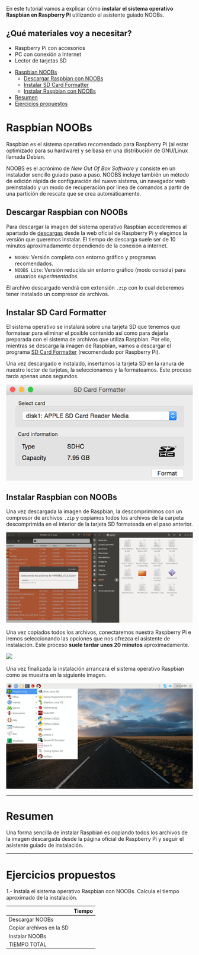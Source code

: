 En este tutorial vamos a explicar cómo **instalar el sistema operativo Raspbian en Raspberry Pi** utilizando el asistente guiado NOOBs.

## ¿Qué materiales voy a necesitar?

- Raspberry Pi con accesorios
- PC con conexión a Internet
- Lector de tarjetas SD

<div class="toc">

- [Raspbian NOOBs](#raspbian-noobs)
  - [Descargar Raspbian con NOOBs](#descargar-raspbian-con-noobs)
  - [Instalar SD Card Formatter](#instalar-sd-card-formatter)
  - [Instalar Raspbian con NOOBs](#instalar-raspbian-con-noobs)
- [Resumen](#resumen)
- [Ejercicios propuestos](#ejercicios-propuestos)

</div>

# Raspbian NOOBs

Raspbian es el sistema operativo recomendado para Raspberry Pi (al estar optimizado para su hardware) y se basa en una distribución de GNU/Linux llamada Debian.

NOOBS es el acrónimo de *New Out Of Box Software* y consiste en un instalador sencillo guiado paso a paso. NOOBS incluye también un método de edición rápida de configuración del nuevo sistema, un navegador web preinstalado y un modo de recuperación por línea de comandos a partir de una partición de rescate que se crea automáticamente.

## Descargar Raspbian con NOOBs

Para descargar la imagen del sistema operativo Raspbian accederemos al apartado de [descargas](https://www.raspberrypi.org/downloads/noobs/) desde la web oficial de Raspberry Pi y elegimos la versión que queremos instalar. El tiempo de descarga suele ser de 10 minutos aproximadamente dependiendo de la conexión a internet.

- `NOOBS`: Versión completa con entorno gráfico y programas recomendados.
- `NOOBS Lite`: Versión reducida sin entorno gráfico (modo consola) para *usuarios experimentados*.

El archivo descargado vendrá con extensión `.zip` con lo cual deberemos tener instalado un compresor de archivos.

## Instalar SD Card Formatter

El sistema operativo se instalará sobre una tarjeta SD que tenemos que formatear para eliminar el posible contenido así como para dejarla preparada con el sistema de archivos que utiliza Raspbian. Por ello, mientras se descarga la imagen de Raspbian, vamos a descargar el programa [SD Card Formatter](https://www.sdcard.org/downloads/index.html) (recomendado por Raspberry Pi). 

Una vez descargado e instalado, insertamos la tarjeta SD en la ranura de nuestro lector de tarjetas, la seleccionamos y la formateamos. Este proceso tarda apenas unos segundos.

![](img/sdcard-formatter.png)

## Instalar Raspbian con NOOBs

Una vez descargada la imagen de Raspbian, la descomprimimos con un compresor de archivos `.zip` y copiamos todos los archivos de la carpeta descomprimida en el interior de la tarjeta SD formateada en el paso anterior.

![](img/copiar.png)

Una vez copiados todos los archivos, conectaremos nuestra Raspberry Pi e iremos seleccionando las opciones que nos ofrezca el asistente de instalación. Este proceso **suele tardar unos 20 minutos** aproximadamente.

![](img/noobs.gif)

Una vez finalizada la instalación arrancará el sistema operativo Raspbian como se muestra en la siguiente imagen.

![](img/raspbian.png)

---

# Resumen

Una forma sencilla de instalar Raspbian es copiando todos los archivos de la imagen descargada desde la página oficial de Raspberry Pi y seguir el asistente guiado de instalación.

---

# Ejercicios propuestos

1.- Instala el sistema operativo Raspbian con NOOBs. Calcula el tiempo aproximado de la instalación.

|                          | Tiempo |
| ------------------------ | ------ |
| Descargar NOOBs          |        |
| Copiar archivos en la SD |        |
| Instalar NOOBs           |        |
| TIEMPO TOTAL             |        |
